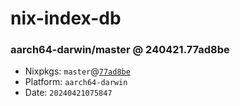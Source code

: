 # nix-index-db
### aarch64-darwin/master @ 240421.77ad8be
- Nixpkgs: `master`@[`77ad8be`](https://github.com/NixOS/nixpkgs/commit/77ad8be7784b3dcd9a7285b18a4cbf381a475189)
- Platform: `aarch64-darwin`
- Date: `20240421075847`
